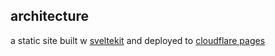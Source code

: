 ## architecture

a static site built w [sveltekit](https://kit.svelte.dev) and deployed to [cloudflare pages](https://pages.cloudflare.com)
